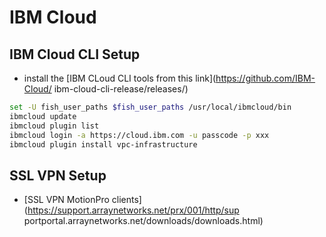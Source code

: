 # IBM Cloud

## IBM Cloud CLI Setup

- install the [IBM CLoud CLI tools from this link](https://github.com/IBM-Cloud/
ibm-cloud-cli-release/releases/)

```sh
set -U fish_user_paths $fish_user_paths /usr/local/ibmcloud/bin
ibmcloud update
ibmcloud plugin list
ibmcloud login -a https://cloud.ibm.com -u passcode -p xxx
ibmcloud plugin install vpc-infrastructure
```

## SSL VPN Setup

- [SSL VPN MotionPro clients](https://support.arraynetworks.net/prx/001/http/sup
portportal.arraynetworks.net/downloads/downloads.html)
